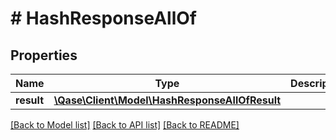 # # HashResponseAllOf

## Properties

Name | Type | Description | Notes
------------ | ------------- | ------------- | -------------
**result** | [**\Qase\Client\Model\HashResponseAllOfResult**](HashResponseAllOfResult.md) |  | [optional]

[[Back to Model list]](../../README.md#models) [[Back to API list]](../../README.md#endpoints) [[Back to README]](../../README.md)
